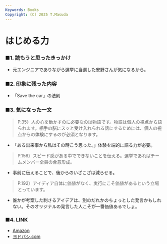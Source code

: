 ```yaml
---
Keywords: Books
Copyright: (C) 2025 T.Masuda
---
```


# はじめる力

### ■1. 読もうと思ったきっかけ

* 元エンジニアでありながら選挙に当選した安野さんが気になるから。

### ■2. 印象に残った内容

* 「Save the car」の法則

### ■3. 気になった一文

> P.35）人の心を動かすのに必要なのは物語です。物語は個人の視点から語られます。相手の脳にスッと受け入れられる話にするためには、個人の視点からの体験にするのが必須となります。

* 「ある出来事から私はその時こう思った。」体験を端的に語る力が必要。
 
> P.156）スピード感がある中でできないことを伝える。選挙であればチームメンバー全員の合意形成。

* 事前に伝えることで、後からのいざこざは減らせる。

> P.192）アイディア自体に価値がなく、実行にこそ価値があるという立場とっています。

* 誰かが考案した刺さるアイデアは、別のだれかのちょっとした発言かもしれない。そのオリジナルの発言した人こそが一番価値あるでしょ。

### ■4. LINK
* [Amazon](https://www.amazon.co.jp/%E3%81%AF%E3%81%98%E3%82%81%E3%82%8B%E5%8A%9B-%E5%AE%89%E9%87%8E-%E8%B2%B4%E5%8D%9A/dp/4763142127/ref=sr_1_2_sspa?__mk_ja_JP=%E3%82%AB%E3%82%BF%E3%82%AB%E3%83%8A&crid=391VL39S4DBZY&dib=eyJ2IjoiMSJ9.p1njuFjVBL8pEGyqEtWfh07GZISfC9q4oo-rRvgR3ChLtcSpt2a22JWct99Em19yjcO8HaEq-hHp8PTQrMPORo0_cSlIHaywxyk6ZKhP4_C60pBNIqlolK_EPtY47qthUbwSxT6sFGDriHtvJHH6lvfgFmuXca_TwuWr7vyXTDD3qM4m1H-U4fB0XSX4R2J29LVUUzzrJgLWYFnOvssgjo5F7htRlVIsj2ZDQGr-pymll5QfIbUtGcok80VHyNWrHLaKAWAorMCMXUFEgZPbvfloANW06tYqjaotehvnGlE.fbkZV-uucQTs8tucBhIi7oWQ0MGlT5ZpvYxagh4cAEE&dib_tag=se&keywords=%E3%81%AF%E3%81%98%E3%82%81%E3%82%8B%E5%8A%9B&qid=1760889304&sprefix=%E3%81%AF%E3%81%98%E3%82%81%E3%82%8B%E5%8A%9B%2Caps%2C180&sr=8-2-spons&sp_csd=d2lkZ2V0TmFtZT1zcF9hdGY&psc=1)
* [ヨドバシ.com](https://www.yodobashi.com/product/100000009004098307/)

